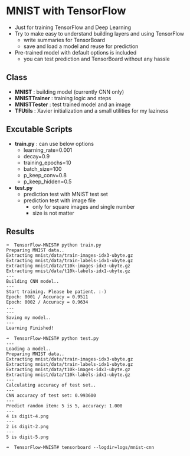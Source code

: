 # MNIST with TensorFlow

- Just for training TensorFlow and Deep Learning
- Try to make easy to understand building layers and using TensorFlow
    - write summaries for TensorBoard
    - save and load a model and reuse for prediction
- Pre-trained model with default options is included
    - you can test prediction and TensorBoard without any hassle

## Class

- **MNIST** : building model (currently CNN only)
- **MNISTTrainer** : training logic and steps
- **MNISTTester** : test trained model and an image
- **TFUtils** : Xavier initialization and a small utilities for my laziness

## Excutable Scripts

- **train.py** : can use below options
    - learning_rate=0.001
    - decay=0.9
    - training_epochs=10
    - batch_size=100
    - p_keep_conv=0.8
    - p_keep_hidden=0.5
- **test.py**
    - prediction test with MNIST test set
    - prediction test with image file
        - only for square images and single number
        - size is not matter

## Results

```
➜  TensorFlow-MNIST# python train.py 
Preparing MNIST data..
Extracting mnist/data/train-images-idx3-ubyte.gz
Extracting mnist/data/train-labels-idx1-ubyte.gz
Extracting mnist/data/t10k-images-idx3-ubyte.gz
Extracting mnist/data/t10k-labels-idx1-ubyte.gz
---
Building CNN model..
---
Start training. Please be patient. :-)
Epoch: 0001 / Accuracy = 0.9511
Epoch: 0002 / Accuracy = 0.9634
...
---
Saving my model..
---
Learning Finished!
```

```
➜  TensorFlow-MNIST# python test.py
---
Loading a model..
Preparing MNIST data..
Extracting mnist/data/train-images-idx3-ubyte.gz
Extracting mnist/data/train-labels-idx1-ubyte.gz
Extracting mnist/data/t10k-images-idx3-ubyte.gz
Extracting mnist/data/t10k-labels-idx1-ubyte.gz
---
Calculating accuracy of test set..
---
CNN accuracy of test set: 0.993600
---
Predict random item: 5 is 5, accuracy: 1.000
---
4 is digit-4.png
---
2 is digit-2.png
---
5 is digit-5.png
```

```
➜  TensorFlow-MNIST# tensorboard --logdir=logs/mnist-cnn
```
